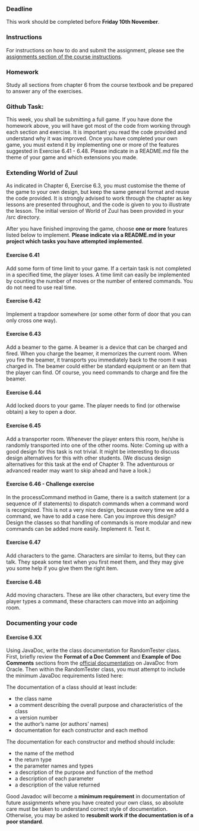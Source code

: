 ### Deadline
This work should be completed before **Friday 10th November**.

### Instructions
For instructions on how to do and submit the assignment, please see the
[assignments section of the course instructions](https://gits-15.sys.kth.se/inda-17/course-instructions#assignments).

### Homework
Study all sections from chapter 6 from the course textbook and be prepared to
answer any of the exercises.

### Github Task:
This week, you shall be submitting a full game. If you have done the homework
above, you will have got most of the code from working through each section and
exercise. It is important you read the code provided and understand why it was
improved. Once you have completed your own game, you must extend it by
implementing one or more of the features suggested in Exercise 6.41 - 6.48.
Please indicate in a README.md file the theme of your game and which extensions
you made.

### Extending World of Zuul
As indicated in Chapter 6, Exercise 6.3, you must customise the theme of the
game to your own design, but keep the same general format and reuse the code
provided.  It is strongly advised to work through the chapter as key lessons
are presented throughout, and the code is given to you to illustrate the
lesson.  The initial version of World of Zuul has been provided in your /src
directory.

After you have finished improving the game, choose **one or more** features
listed below to implement. **Please indicate via a README.md in your project
which tasks you have attempted implemented**.

#### Exercise 6.41
Add some form of time limit to your game. If a certain task is not completed in
a specified time, the player loses. A time limit can easily be implemented by
counting the number of moves or the number of entered commands. You do not need
to use real time.

#### Exercise 6.42
Implement a trapdoor somewhere (or some other form of door that you can only
cross one way).

#### Exercise 6.43
Add a beamer to the game. A beamer is a device that can be charged and fired.
When you charge the beamer, it memorizes the current room. When you fire the
beamer, it transports you immediately back to the room it was charged in. The
beamer could either be standard equipment or an item that the player can find.
Of course, you need commands to charge and fire the beamer.

#### Exercise 6.44
Add locked doors to your game. The player needs to find (or otherwise obtain) a
key to open a door.

#### Exercise 6.45
Add a transporter room. Whenever the player enters this room, he/she is
randomly transported into one of the other rooms. Note: Coming up with a good
design for this task is not trivial. It might be interesting to discuss design
alternatives for this with other students. (We discuss design alternatives for
this task at the end of Chapter 9. The adventurous or advanced reader may want
to skip ahead and have a look.)

#### Exercise 6.46 - Challenge exercise
In the processCommand method in Game, there is a switch statement (or a
sequence of if statements) to dispatch commands when a command word is
recognized. This is not a very nice design, because every time we add a
command, we have to add a case here. Can you improve this design? Design the
classes so that handling of commands is more modular and new commands can be
added more easily. Implement it. Test it.

#### Exercise 6.47
Add characters to the game. Characters are similar to items, but they can talk.
They speak some text when you first meet them, and they may give you some help
if you give them the right item.

#### Exercise 6.48
Add moving characters. These are like other characters, but every time the
player types a command, these characters can move into an adjoining room.

### Documenting your code

#### Exercise 6.XX
Using JavaDoc, write the class documentation for RandomTester class. First,
briefly review the **Format of a Doc Comment** and **Example of Doc Comments**
sections from the [official documentation](http://www.oracle.com/technetwork/java/javase/documentation/index-137868.html)
on JavaDoc from Oracle. Then within the RandomTester class, you must attempt to
include the minimum JavaDoc requirements listed here:

The documentation of a class should at least include:
* the class name
* a comment describing the overall purpose and characteristics of the class
* a version number
* the author’s name (or authors’ names)
* documentation for each constructor and each method

The documentation for each constructor and method should include:
* the name of the method
* the return type
* the parameter names and types
* a description of the purpose and function of the method
* a description of each parameter
* a description of the value returned

Good Javadoc will become a **minimum requirement** in documentation of future
assignments where you have created your own class, so absolute care must be
taken to understand correct style of documentation.  Otherwise, you may be
asked to **resubmit work if the documentation is of a poor standard**.

